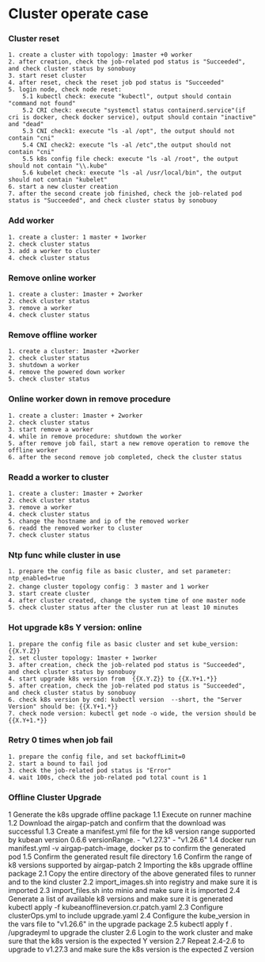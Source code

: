 #  Cluster operate case

### Cluster reset
    1. create a cluster with topology: 1master +0 worker
    2. after creation, check the job-related pod status is "Succeeded", and check cluster status by sonobuoy
    3. start reset cluster
    4. after reset, check the reset job pod status is "Succeeded"
    5. login node, check node reset:
        5.1 kubectl check: execute "kubectl", output should contain "command not found"
        5.2 CRI check: execute "systemctl status containerd.service"(if cri is docker, check docker service), output should contain "inactive" and "dead"
        5.3 CNI check1: execute "ls -al /opt", the output should not contain "cni"
        5.4 CNI check2: execute "ls -al /etc",the output should not contain "cni"
        5.5 k8s config file check: execute "ls -al /root", the output should not contain "\\.kube"
        5.6 kubelet check: execute "ls -al /usr/local/bin", the output should not contain "kubelet"
    6. start a new cluster creation
    7. after the second create job finished, check the job-related pod status is "Succeeded", and check cluster status by sonobuoy

### Add worker
    1. create a cluster: 1 master + 1worker
    2. check cluster status
    3. add a worker to cluster
    4. check cluster status
    
### Remove online worker
    1. create a cluster: 1master + 2worker
    2. check cluster status
    3. remove a worker
    4. check cluster status

### Remove offline worker
    1. create a cluster: 1master +2worker
    2. check cluster status 
    3. shutdown a worker
    4. remove the powered down worker
    5. check cluster status

### Online worker down in remove procedure
    1. create a cluster: 1master + 2worker
    2. check cluster status 
    3. start remove a worker
    4. while in remove procedure: shutdown the worker
    5. after remove job fail, start a new remove operation to remove the offline worker
    6. after the second remove job completed, check the cluster status

### Readd a worker to cluster
    1. create a cluster: 1master + 2worker
    2. check cluster status 
    3. remove a worker
    4. check cluster status
    5. change the hostname and ip of the removed worker
    6. readd the removed worker to cluster
    7. check cluster status

### Ntp func while cluster in use
    1. prepare the config file as basic cluster, and set parameter: ntp_enabled=true
    2. change cluster topology config： 3 master and 1 worker
    3. start create cluster
    4. after cluster created, change the system time of one master node
    5. check cluster status after the cluster run at least 10 minutes

### Hot upgrade k8s Y version: online
    1. prepare the config file as basic cluster and set kube_version: {{X.Y.Z}}
    2. set cluster topology: 1master + 1worker
    3. after creation, check the job-related pod status is "Succeeded", and check cluster status by sonobuoy
    4. start upgrade k8s version from  {{X.Y.Z}} to {{X.Y+1.*}}
    5. after creation, check the job-related pod status is "Succeeded", and check cluster status by sonobuoy
    6. check k8s version by cmd: kubectl version  --short, the "Server Version" should be: {{X.Y+1.*}}
    7. check node version: kubectl get node -o wide, the version should be {{X.Y+1.*}}


### Retry 0 times when job fail
    1. prepare the config file, and set backoffLimit=0
    2. start a bound to fail jod
    3. check the job-related pod status is "Error"
    4. wait 100s, check the job-related pod total count is 1

### Offline Cluster Upgrade
1 Generate the k8s upgrade offline package
1.1 Execute on runner machine
1.2 Download the airgap-patch and confirm that the download was successful
1.3 Create a manifest.yml file for the k8 version range supported by kubean version 0.6.6
 versionRange.
        - "v1.27.3"
        - "v1.26.6"
1.4 docker run manifest.yml -v airgap-patch-image, docker ps to confirm the generated pod
1.5 Confirm the generated result file directory
1.6 Confirm the range of k8 versions supported by airgap-patch
2 Importing the k8s upgrade offline package
2.1 Copy the entire directory of the above generated files to runner and to the kind cluster
2.2 import_images.sh into registry and make sure it is imported
2.3 import_files.sh into minio and make sure it is imported
2.4 Generate a list of available k8 versions and make sure it is generated
kubectl apply -f kubeanofflineversion.cr.patch.yaml
2.3 Configure clusterOps.yml to include upgrade.yaml
2.4 Configure the kube_version in the vars file to "v1.26.6" in the upgrade package
2.5 kubectl apply f . /upgradeyml to upgrade the cluster
2.6 Login to the work cluster and make sure that the k8s version is the expected Y version
2.7 Repeat 2.4-2.6 to upgrade to v1.27.3 and make sure the k8s version is the expected Z version
